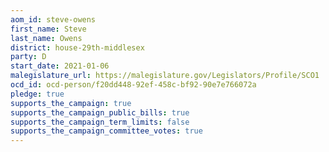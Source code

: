 ```yaml
---
aom_id: steve-owens
first_name: Steve
last_name: Owens
district: house-29th-middlesex
party: D
start_date: 2021-01-06
malegislature_url: https://malegislature.gov/Legislators/Profile/SCO1
ocd_id: ocd-person/f20dd448-92ef-458c-bf92-90e7e766072a
pledge: true
supports_the_campaign: true
supports_the_campaign_public_bills: true
supports_the_campaign_term_limits: false
supports_the_campaign_committee_votes: true
---
```

